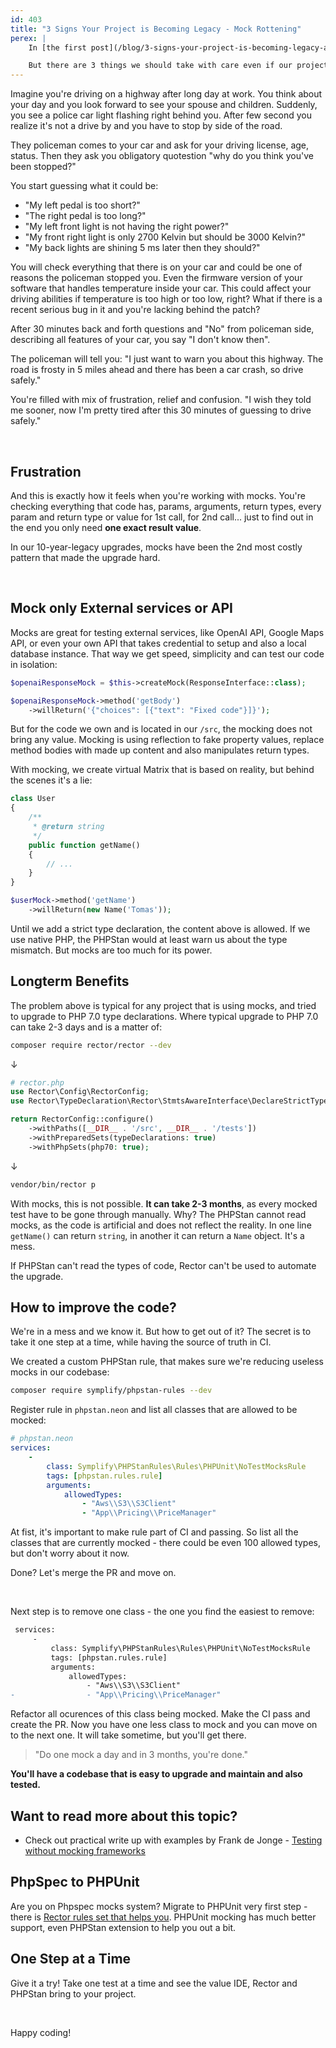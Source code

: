 ```yaml
---
id: 403
title: "3 Signs Your Project is Becoming Legacy - Mock Rottening"
perex: |
    In [the first post](/blog/3-signs-your-project-is-becoming-legacy-and-how-to-avoid-them), we looked at the long-term effects of our decisions. Turning a legacy project into a fresh one is a matter of the "just do it" approach.

    But there are 3 things we should take with care even if our project seems outside the legacy project category. Second of those are mocks.
---
```


Imagine you're driving on a highway after long day at work. You think about your day and you look forward to see your spouse and children. Suddenly, you see a police car light flashing right behind you. After few second you realize it's not a drive by and you have to stop by side of the road.

They policeman comes to your car and ask for your driving license, age, status. Then they ask you obligatory quotestion "why do you think you've been stopped?"

You start guessing what it could be:

* "My left pedal is too short?"
* "The right pedal is too long?"
* "My left front light is not having the right power?"
*  "My front right light is only 2700 Kelvin but should be 3000 Kelvin?"
* "My back lights are shining 5 ms later then they should?"

You will check everything that there is on your car and could be one of reasons the policeman stopped you. Even the firmware version of your software that handles temperature inside your car. This could affect your driving abilities if temperature is too high or too low, right? What if there is a recent serious bug in it and you're lacking behind the patch?

After 30 minutes back and forth questions and "No" from policeman side, describing all features of your car, you say "I don't know then".

The policeman will tell you: "I just want to warn you about this highway. The road is frosty in 5 miles ahead and there has been a car crash, so drive safely."

You're filled with mix of frustration, relief and confusion. "I wish they told me sooner, now I'm pretty tired after this 30 minutes of guessing to drive safely."

<br>

## Frustration

And this is exactly how it feels when you're working with mocks. You're checking everything that code has, params, arguments, return types, every param and return type or value for 1st call, for 2nd call... just to find out in the end you only need **one exact result value**.

In our 10-year-legacy upgrades, mocks have been the 2nd most costly pattern that made the upgrade hard.

<br>

## Mock only External services or API

Mocks are great for testing external services, like OpenAI API, Google Maps API, or even your own API that takes credential to setup and also a local database instance. That way we get speed, simplicity and can test our code in isolation:

```php
$openaiResponseMock = $this->createMock(ResponseInterface::class);

$openaiResponseMock->method('getBody')
    ->willReturn('{"choices": [{"text": "Fixed code"}]}');
```

But for the code we own and is located in our `/src`, the mocking does not bring any value.
Mocking is using reflection to fake property values, replace method bodies with made up content and also manipulates return types.

With mocking, we create virtual Matrix that is based on reality, but behind the scenes it's a lie:

```php
class User
{
    /**
     * @return string
     */
    public function getName()
    {
        // ...
    }
}
```

```php
$userMock->method('getName')
    ->willReturn(new Name('Tomas'));
```

Until we add a strict type declaration, the content above is allowed.
If we use native PHP, the PHPStan would at least warn us about the type mismatch. But mocks are too much for its power.


## Longterm Benefits

The problem above is typical for any project that is using mocks, and tried to upgrade to PHP 7.0 type declarations.
Where typical upgrade to PHP 7.0 can take 2-3 days and is a matter of:

```bash
composer require rector/rector --dev
```

↓

```php
# rector.php
use Rector\Config\RectorConfig;
use Rector\TypeDeclaration\Rector\StmtsAwareInterface\DeclareStrictTypesRector;

return RectorConfig::configure()
    ->withPaths([__DIR__ . '/src', __DIR__ . '/tests'])
    ->withPreparedSets(typeDeclarations: true)
    ->withPhpSets(php70: true);
```

↓

```bash
vendor/bin/rector p
```

With mocks, this is not possible. **It can take 2-3 months**, as every mocked test have to be gone through manually. Why? The PHPStan cannot read mocks, as the code is artificial and does not reflect the reality. In one line `getName()` can return `string`, in another it can return a `Name` object. It's a mess.

If PHPStan can't read the types of code, Rector can't be used to automate the upgrade.

## How to improve the code?

We're in a mess and we know it. But how to get out of it? The secret is to take it one step at a time, while having the source of truth in CI.

We created a custom PHPStan rule, that makes sure we're reducing useless mocks in our codebase:

```bash
composer require symplify/phpstan-rules --dev
```

Register rule in `phpstan.neon` and list all classes that are allowed to be mocked:

```yaml
# phpstan.neon
services:
    -
        class: Symplify\PHPStanRules\Rules\PHPUnit\NoTestMocksRule
        tags: [phpstan.rules.rule]
        arguments:
            allowedTypes:
                - "Aws\\S3\\S3Client"
                - "App\\Pricing\\PriceManager"
```

At fist, it's important to make rule part of CI and passing. So list all the classes that are currently mocked - there could be even 100 allowed types, but don't worry about it now.

Done? Let's merge the PR and move on.

<br>

Next step is to remove one class - the one you find the easiest to remove:

```diff
 services:
     -
         class: Symplify\PHPStanRules\Rules\PHPUnit\NoTestMocksRule
         tags: [phpstan.rules.rule]
         arguments:
             allowedTypes:
                 - "Aws\\S3\\S3Client"
-                - "App\\Pricing\\PriceManager"
```

Refactor all ocurences of this class being mocked. Make the CI pass and create the PR.
Now you have one less class to mock and you can move on to the next one. It will take sometime, but you'll get there.

<blockquote class="blockquote text-center mt-5 mb-5">
"Do one mock a day and in 3 months, you're done."
</blockquote>

**You'll have a codebase that is easy to upgrade and maintain and also tested.**


## Want to read more about this topic?

* Check out practical write up with examples by Frank de Jonge - [Testing without mocking frameworks](https://blog.frankdejonge.nl/testing-without-mocking-frameworks/)


## PhpSpec to PHPUnit

Are you on Phpspec mocks system? Migrate to PHPUnit very first step - there is [Rector rules set that helps you](https://tomasvotruba.com/blog/2019/03/21/how-to-instantly-migrate-phpspec-to-phpunit). PHPUnit mocking has much better support, even PHPStan extension to help you out a bit.


## One Step at a Time

Give it a try! Take one test at a time and see the value IDE, Rector and PHPStan bring to your project.

<br>

Happy coding!

